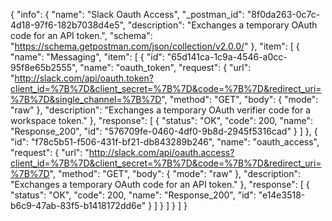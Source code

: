 {
  "info": {
    "name": "Slack Oauth Access",
    "_postman_id": "8f0da263-0c7c-4d18-97f6-182b7038d4e5",
    "description": "Exchanges a temporary OAuth code for an API token.",
    "schema": "https://schema.getpostman.com/json/collection/v2.0.0/"
  },
  "item": [
    {
      "name": "Messaging",
      "item": [
        {
          "id": "65d141ca-1c9a-4546-a0cc-95f8e65b2555",
          "name": "oauth_token",
          "request": {
            "url": "http://slack.com/api/oauth.token?client_id=%7B%7D&client_secret=%7B%7D&code=%7B%7D&redirect_uri=%7B%7D&single_channel=%7B%7D",
            "method": "GET",
            "body": {
              "mode": "raw"
            },
            "description": "Exchanges a temporary OAuth verifier code for a workspace token."
          },
          "response": [
            {
              "status": "OK",
              "code": 200,
              "name": "Response_200",
              "id": "576709fe-0460-4df0-9b8d-2945f5316cad"
            }
          ]
        },
        {
          "id": "f78c5b51-f506-431f-bf21-db843289b246",
          "name": "oauth_access",
          "request": {
            "url": "http://slack.com/api/oauth.access?client_id=%7B%7D&client_secret=%7B%7D&code=%7B%7D&redirect_uri=%7B%7D",
            "method": "GET",
            "body": {
              "mode": "raw"
            },
            "description": "Exchanges a temporary OAuth code for an API token."
          },
          "response": [
            {
              "status": "OK",
              "code": 200,
              "name": "Response_200",
              "id": "e14e3518-b6c9-47ab-83f5-b1418172dd6e"
            }
          ]
        }
      ]
    }
  ]
}